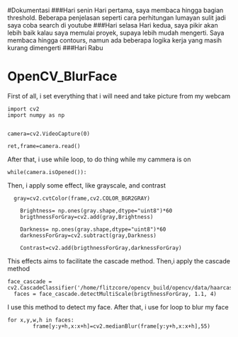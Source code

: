 #Dokumentasi
###Hari senin
Hari pertama, saya membaca hingga bagian threshold. Beberapa penjelasan seperti cara perhitungan lumayan sulit jadi saya coba search di youtube
###Hari selasa
Hari kedua, saya pikir akan lebih baik kalau saya memulai proyek, supaya lebih mudah mengerti. Saya membaca hingga contours, namun ada beberapa logika kerja yang masih kurang dimengerti
###Hari Rabu

# OpenCV_BlurFace
First of all, i set everything that i will need and take picture from my webcam
```
import cv2
import numpy as np


camera=cv2.VideoCapture(0)

ret,frame=camera.read()
```
After that, i use while loop, to do thing while my cammera is on
```
while(camera.isOpened()):
```
Then, i apply some effect, like grayscale, and contrast
```
  gray=cv2.cvtColor(frame,cv2.COLOR_BGR2GRAY)

	Brightness= np.ones(gray.shape,dtype="uint8")*60
	brigthnessForGray=cv2.add(gray,Brightness)
	
	Darkness= np.ones(gray.shape,dtype="uint8")*60
	darknessForGray=cv2.subtract(gray,Darkness)

	Contrast=cv2.add(brigthnessForGray,darknessForGray)
  ```
This effects aims to facilitate the cascade method. Then,i apply the cascade method
  ```
  face_cascade = cv2.CascadeClassifier('/home/flitzcore/opencv_build/opencv/data/haarcascades/haarcascade_frontalface_alt2.xml')
	faces = face_cascade.detectMultiScale(brigthnessForGray, 1.1, 4)
  ```
I use this method to detect my face. After that, i use for loop to blur my face
```
for x,y,w,h in faces:
		frame[y:y+h,x:x+h]=cv2.medianBlur(frame[y:y+h,x:x+h],55)
```
